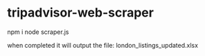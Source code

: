 # tripadvisor-web-scraper

npm i
node scraper.js

when completed it will output the file: london_listings_updated.xlsx